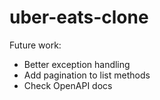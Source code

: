 # uber-eats-clone

Future work:
- Better exception handling
- Add pagination to list methods
- Check OpenAPI docs